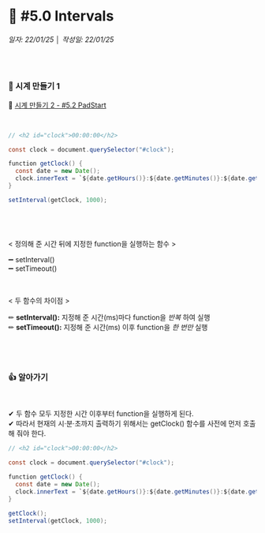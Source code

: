 # 📌 #5.0 Intervals
###### 일자: 22/01/25  │  작성일: 22/01/25
&nbsp;


### 🚩 시계 만들기 1
🔗 [시계 만들기 2 - #5.2 PadStart](https://github.com/jayxutxpia/nomad-vanillaJS/blob/main/5%EA%B0%95/%235.2%20padStart.md)

&nbsp;


```java
// <h2 id="clock">00:00:00</h2>

const clock = document.querySelector("#clock");

function getClock() {
  const date = new Date();
  clock.innerText = `${date.getHours()}:${date.getMinutes()}:${date.getSeconds()}`;
}

setInterval(getClock, 1000);
```

#

&nbsp;
&nbsp;

< 정의해 준 시간 뒤에 지정한 function을 실행하는 함수 >   


➖ setInterval()   
➖ setTimeout()   

&nbsp;

< 두 함수의 차이점 >   


✏ **setInterval():** 지정해 준 시간(ms)마다 function을 _반복_ 하여 실행   
✏ **setTimeout():** 지정해 준 시간(ms) 이후 function을 _한 번만_ 실행   

#

&nbsp;
&nbsp;

### 👍 알아가기

&nbsp;

✔ 두 함수 모두 지정한 시간 이후부터 function을 실행하게 된다.   
✔ 따라서 현재의 시·분·초까지 출력하기 위해서는 getClock() 함수를 사전에 먼저 호출해 줘야 한다.


```java
// <h2 id="clock">00:00:00</h2>

const clock = document.querySelector("#clock");

function getClock() {
  const date = new Date();
  clock.innerText = `${date.getHours()}:${date.getMinutes()}:${date.getSeconds()}`;
}

getClock();
setInterval(getClock, 1000);
```
#

&nbsp;
&nbsp;
